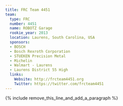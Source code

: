 ```yaml
---
title: FRC Team 4451
team:
  type: FRC
  number: 4451
  name: ROBOTZ Garage
  rookie_year: 2013
  location: Laurens, South Carolina, USA
  sponsors:
  - BOSCH
  - Bosch Rexroth Corporation
  - STUEKEN Precision Metal
  - Michelin
  - Walmart - Laurens
  - Laurens District 55 High
  links:
    Website: http://frcteam4451.org
    Twitter: https://twitter.com/frcteam4451
---
```


{% include remove_this_line_and_add_a_paragraph %}